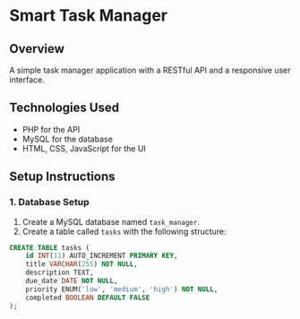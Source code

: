 # Smart Task Manager

## Overview
A simple task manager application with a RESTful API and a responsive user interface.

## Technologies Used
- PHP for the API
- MySQL for the database
- HTML, CSS, JavaScript for the UI

## Setup Instructions

### 1. Database Setup
1. Create a MySQL database named `task_manager`.
2. Create a table called `tasks` with the following structure:

```sql
CREATE TABLE tasks (
    id INT(11) AUTO_INCREMENT PRIMARY KEY,
    title VARCHAR(255) NOT NULL,
    description TEXT,
    due_date DATE NOT NULL,
    priority ENUM('low', 'medium', 'high') NOT NULL,
    completed BOOLEAN DEFAULT FALSE
);
